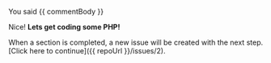 You said {{ commentBody }}

Nice! **Lets get coding some PHP!**

When a section is completed, a new issue will be created with the next step. [Click here to continue]({{ repoUrl }}/issues/2).